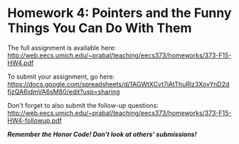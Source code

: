 # Homework 4: Pointers and the Funny Things You Can Do With Them

The full assignment is available here:
http://web.eecs.umich.edu/~prabal/teaching/eecs373/homeworks/373-F15-HW4.pdf

To submit your assignment, go here:
https://docs.google.com/spreadsheets/d/1AGWtXCvt7iAtThuRlz3XovYnD2dfjzQA6idmVA6sM80/edit?usp=sharing

Don't forget to also submit the follow-up questions:
http://web.eecs.umich.edu/~prabal/teaching/eecs373/homeworks/373-F15-HW4-followup.pdf

***Remember the Honor Code! Don't look at others' submissions!***
